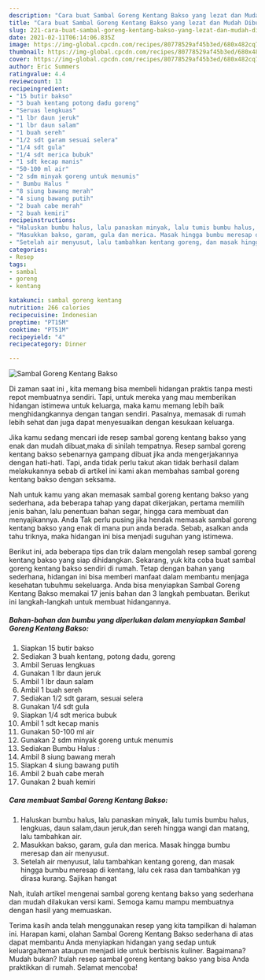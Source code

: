 ```yaml
---
description: "Cara buat Sambal Goreng Kentang Bakso yang lezat dan Mudah Dibuat"
title: "Cara buat Sambal Goreng Kentang Bakso yang lezat dan Mudah Dibuat"
slug: 221-cara-buat-sambal-goreng-kentang-bakso-yang-lezat-dan-mudah-dibuat
date: 2021-02-11T06:14:06.835Z
image: https://img-global.cpcdn.com/recipes/80778529af45b3ed/680x482cq70/sambal-goreng-kentang-bakso-foto-resep-utama.jpg
thumbnail: https://img-global.cpcdn.com/recipes/80778529af45b3ed/680x482cq70/sambal-goreng-kentang-bakso-foto-resep-utama.jpg
cover: https://img-global.cpcdn.com/recipes/80778529af45b3ed/680x482cq70/sambal-goreng-kentang-bakso-foto-resep-utama.jpg
author: Eric Summers
ratingvalue: 4.4
reviewcount: 13
recipeingredient:
- "15 butir bakso"
- "3 buah kentang potong dadu goreng"
- "Seruas lengkuas"
- "1 lbr daun jeruk"
- "1 lbr daun salam"
- "1 buah sereh"
- "1/2 sdt garam sesuai selera"
- "1/4 sdt gula"
- "1/4 sdt merica bubuk"
- "1 sdt kecap manis"
- "50-100 ml air"
- "2 sdm minyak goreng untuk menumis"
- " Bumbu Halus "
- "8 siung bawang merah"
- "4 siung bawang putih"
- "2 buah cabe merah"
- "2 buah kemiri"
recipeinstructions:
- "Haluskan bumbu halus, lalu panaskan minyak, lalu tumis bumbu halus, lengkuas, daun salam,daun jeruk,dan sereh hingga wangi dan matang, lalu tambahkan air."
- "Masukkan bakso, garam, gula dan merica. Masak hingga bumbu meresap dan air menyusut."
- "Setelah air menyusut, lalu tambahkan kentang goreng, dan masak hingga bumbu meresap di kentang, lalu cek rasa dan tambahkan yg dirasa kurang. Sajikan hangat"
categories:
- Resep
tags:
- sambal
- goreng
- kentang

katakunci: sambal goreng kentang 
nutrition: 266 calories
recipecuisine: Indonesian
preptime: "PT15M"
cooktime: "PT51M"
recipeyield: "4"
recipecategory: Dinner

---
```



![Sambal Goreng Kentang Bakso](https://img-global.cpcdn.com/recipes/80778529af45b3ed/680x482cq70/sambal-goreng-kentang-bakso-foto-resep-utama.jpg)

Di zaman  saat ini , kita memang bisa membeli hidangan praktis tanpa mesti repot membuatnya sendiri. Tapi, untuk mereka yang mau memberikan hidangan istimewa untuk keluarga, maka kamu memang lebih baik menghidangkannya dengan tangan sendiri. Pasalnya, memasak di rumah lebih sehat dan juga dapat menyesuaikan dengan kesukaan keluarga.

Jika kamu sedang mencari ide resep sambal goreng kentang bakso yang enak dan mudah dibuat,maka di sinilah tempatnya. Resep sambal goreng kentang bakso  sebenarnya gampang dibuat jika anda mengerjakannya dengan hati-hati. Tapi, anda tidak perlu takut akan tidak berhasil dalam melakukannya 
sebab di artikel ini kami akan membahas sambal goreng kentang bakso dengan seksama.  



Nah untuk kamu yang akan memasak sambal goreng kentang bakso yang sederhana, ada beberapa tahap yang dapat dikerjakan, pertama memilih jenis bahan, lalu penentuan bahan segar, hingga cara membuat dan menyajikannya. Anda Tak perlu pusing jika hendak memasak sambal goreng kentang bakso yang enak di mana pun anda berada. Sebab, asalkan anda  tahu triknya, maka hidangan ini bisa menjadi suguhan yang istimewa.

Berikut ini, ada beberapa tips dan trik dalam mengolah resep sambal goreng kentang bakso yang siap dihidangkan. Sekarang, yuk kita coba buat sambal goreng kentang bakso sendiri di rumah. Tetap dengan bahan yang sederhana, hidangan ini bisa memberi manfaat dalam membantu menjaga kesehatan tubuhmu sekeluarga. Anda bisa menyiapkan Sambal Goreng Kentang Bakso memakai 17 jenis bahan dan 3 langkah pembuatan. Berikut ini langkah-langkah untuk membuat hidangannya.

<!--inarticleads1-->

##### Bahan-bahan dan bumbu yang diperlukan dalam menyiapkan Sambal Goreng Kentang Bakso:

1. Siapkan 15 butir bakso
1. Sediakan 3 buah kentang, potong dadu, goreng
1. Ambil Seruas lengkuas
1. Gunakan 1 lbr daun jeruk
1. Ambil 1 lbr daun salam
1. Ambil 1 buah sereh
1. Sediakan 1/2 sdt garam, sesuai selera
1. Gunakan 1/4 sdt gula
1. Siapkan 1/4 sdt merica bubuk
1. Ambil 1 sdt kecap manis
1. Gunakan 50-100 ml air
1. Gunakan 2 sdm minyak goreng untuk menumis
1. Sediakan  Bumbu Halus :
1. Ambil 8 siung bawang merah
1. Siapkan 4 siung bawang putih
1. Ambil 2 buah cabe merah
1. Gunakan 2 buah kemiri




<!--inarticleads2-->

##### Cara membuat Sambal Goreng Kentang Bakso:

1. Haluskan bumbu halus, lalu panaskan minyak, lalu tumis bumbu halus, lengkuas, daun salam,daun jeruk,dan sereh hingga wangi dan matang, lalu tambahkan air.
1. Masukkan bakso, garam, gula dan merica. Masak hingga bumbu meresap dan air menyusut.
1. Setelah air menyusut, lalu tambahkan kentang goreng, dan masak hingga bumbu meresap di kentang, lalu cek rasa dan tambahkan yg dirasa kurang. Sajikan hangat




Nah, itulah artikel mengenai  sambal goreng kentang bakso  yang sederhana dan mudah dilakukan versi kami. Semoga kamu mampu membuatnya dengan hasil yang memuaskan. 

Terima kasih anda telah menggunakan resep yang kita tampilkan di halaman ini. Harapan kami, olahan  Sambal Goreng Kentang Bakso sederhana di atas dapat membantu Anda menyiapkan hidangan yang sedap untuk keluarga/teman ataupun menjadi ide untuk berbisnis kuliner. Bagaimana? Mudah bukan? Itulah resep sambal goreng kentang bakso yang bisa Anda praktikkan di rumah. Selamat mencoba!

